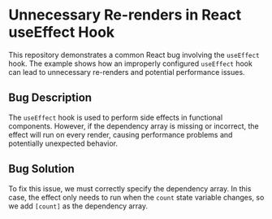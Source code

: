 # Unnecessary Re-renders in React useEffect Hook

This repository demonstrates a common React bug involving the `useEffect` hook. The example shows how an improperly configured `useEffect` hook can lead to unnecessary re-renders and potential performance issues.

## Bug Description

The `useEffect` hook is used to perform side effects in functional components. However, if the dependency array is missing or incorrect, the effect will run on every render, causing performance problems and potentially unexpected behavior.

## Bug Solution

To fix this issue, we must correctly specify the dependency array. In this case, the effect only needs to run when the `count` state variable changes, so we add `[count]` as the dependency array.